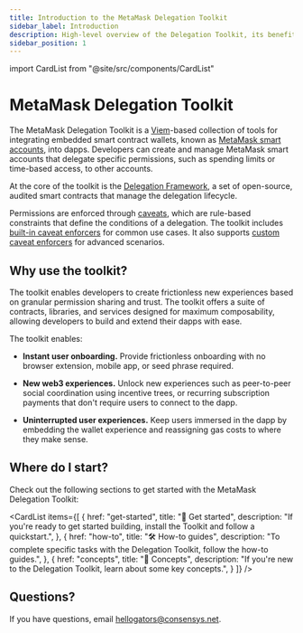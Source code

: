 ```yaml
---
title: Introduction to the MetaMask Delegation Toolkit
sidebar_label: Introduction
description: High-level overview of the Delegation Toolkit, its benefits, and where to start in the documentation.
sidebar_position: 1
---
```


import CardList from "@site/src/components/CardList"

# MetaMask Delegation Toolkit

The MetaMask Delegation Toolkit is a [Viem](https://viem.sh/)-based collection of tools for integrating
embedded smart contract wallets, known as [MetaMask smart accounts](concepts/smart-accounts.md),
into dapps. Developers can create and manage MetaMask smart accounts that delegate specific
permissions, such as spending limits or time-based access, to other accounts.

At the core of the toolkit is the [Delegation Framework](concepts/delegation.md#delegation-framework), a
set of open-source, audited smart contracts that manage the delegation lifecycle.

Permissions are enforced through [caveats](concepts/caveat-enforcers.md), which are rule-based
constraints that define the conditions of a delegation. The toolkit includes
[built-in caveat enforcers](reference/caveats.md) for common
use cases. It also supports [custom caveat enforcers](how-to/create-delegation/create-custom-caveat-enforcer.md)
for advanced scenarios.

## Why use the toolkit?

The toolkit enables developers to create frictionless new experiences based on granular permission
sharing and trust. The toolkit offers a suite of contracts, libraries, and services designed for
maximum composability, allowing developers to build and extend their dapps with ease.

The toolkit enables:

- **Instant user onboarding.** Provide frictionless onboarding with no browser extension, mobile
  app, or seed phrase required.

- **New web3 experiences.** Unlock new experiences such as peer-to-peer social
  coordination using incentive trees, or recurring subscription payments that don't require users
  to connect to the dapp.

- **Uninterrupted user experiences.** Keep users immersed in the dapp by embedding the wallet
  experience and reassigning gas costs to where they make sense.

## Where do I start?

Check out the following sections to get started with the MetaMask Delegation Toolkit:

<CardList
  items={[
    {
      href: "get-started",
      title: "🏁 Get started",
      description: "If you're ready to get started building, install the Toolkit and follow a quickstart.",
    },
    {
      href: "how-to",
      title: "🛠️ How-to guides",
      description: "To complete specific tasks with the Delegation Toolkit, follow the how-to guides.",
    },
    {
      href: "concepts",
      title: "💭 Concepts",
      description: "If you're new to the Delegation Toolkit, learn about some key concepts.",
    }
  ]}
/>

## Questions?

If you have questions, email hellogators@consensys.net.
